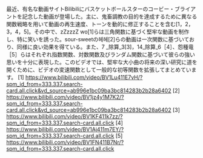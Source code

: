 最近、有名な動画サイトBilibiliにバスケットボールスターのコービー・ブライアントを記念した動画が登場した。主に、鬼畜調教の目的を達成するために異なる関数戦略を用いて動画の再生速度、トーンを動的に修正することを含む[1，2，3，4，5]。その中で、zZzzzZ wo[1]らは三角関数に基づく堅牢な動画を制作し、特に笑いを誘った。sour-sweetの헤헤[2]らの動画は一次関数に基づいており、同様に良い効果を得ている。また、7 _除算_3[3]，14_除算_6［4］、怨種竜［5］らはそれぞれ指数関数、対数関数及びランダム関数に基づいて彼らの強い思いを十分に表現した。このビデオでは、堅牢な大小曲の将来の深い研究に道を開くために、ビデオの変速関数として一般的な初等関数を拡張してまとめています。
[1] https://www.bilibili.com/video/BV1Lu411E7vH/?spm_id_from=333.337.search-card.all.click&vd_source=ab996e1bc09ba3bc814283b2b28a6402
[2] https://www.bilibili.com/video/BV1jz4y1M7K2/?spm_id_from=333.337.search-card.all.click&vd_source=ab996e1bc09ba3bc814283b2b28a6402
[3] https://www.bilibili.com/video/BV1KF411k7zz/?spm_id_from=333.337.search-card.all.click
[4] https://www.bilibili.com/video/BV1Aj411m7EY/?spm_id_from=333.337.search-card.all.click
[5] https://www.bilibili.com/video/BV1FN411B7Nr/?spm_id_from=333.337.search-card.all.click
